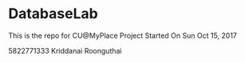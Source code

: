 # DatabaseLab

This is the repo for CU@MyPlace Project
Started On Sun Oct 15, 2017

5822771333
Kriddanai Roonguthai

